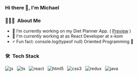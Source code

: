 ### Hi there 👋, I'm Michael

<h3> 👨🏻‍💻 &nbsp;About Me </h3>

- 🔭 I’m currently working on my Diet Planner App. ( [Preview](https://dietplanner-3843d.web.app/) )
- 💼 I'm currently working at as React Developer at x-kom
- ⚡ Fun fact: console.log(typeof null) Oriented Programming 🧐

<h3> 🛠 &nbsp;Tech Stack</h3>

<img src="https://user-images.githubusercontent.com/74599062/167493549-ea3d3afc-916a-4efe-9824-c2ce9255aa0f.svg" alt="js"> &nbsp;
<img src="https://user-images.githubusercontent.com/74599062/167492376-a1a25878-a1c5-4a93-b7a7-c20786e4ff0d.svg" alt="ts"> &nbsp;
<img src="https://user-images.githubusercontent.com/74599062/167941967-6a7da84f-a5fb-4de9-aace-c154ff5a9892.svg" alt="react"> &nbsp;
<img src="https://user-images.githubusercontent.com/74599062/167940891-6d9076a5-f429-45de-8898-4afbab3dc8d5.svg" alt="html5"> &nbsp;
<img src="https://user-images.githubusercontent.com/74599062/167940899-737b0f8f-e752-4053-9f55-d9735c8d0f7b.svg" alt="css3"> &nbsp;
<img src="https://user-images.githubusercontent.com/74599062/167493609-69566683-9617-4e2f-ba89-4180dc27af97.svg" alt="redux"> &nbsp;
<img src="https://user-images.githubusercontent.com/74599062/167941032-0db3bbc1-bba1-4866-b6c2-15ab55a6613d.svg" alt="java"> &nbsp;
